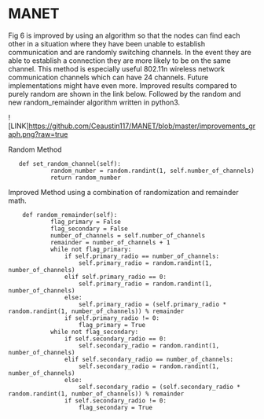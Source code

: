 # MANET
Fig 6 is improved by using an algorithm so that the nodes can find each other in a situation 
where they have been unable to establish communication and are randomly switching channels. In the event they are able to establish a connection they are more likely to be on the same channel. This method is especially useful 802.11n wireless network communication channels which can have 24 channels. Future implementations might have even more. Improved results compared to purely random are shown in the link below. Followed by the random and new random_remainder algorithm written in python3.

![LINK]https://github.com/Ceaustin117/MANET/blob/master/improvements_graph.png?raw=true



Random Method

       def set_random_channel(self):
                random_number = random.randint(1, self.number_of_channels)
                return random_number

Improved Method using a combination of randomization and remainder math.

        def random_remainder(self):
                flag_primary = False
                flag_secondary = False
                number_of_channels = self.number_of_channels
                remainder = number_of_channels + 1
                while not flag_primary:
                    if self.primary_radio == number_of_channels:
                        self.primary_radio = random.randint(1, number_of_channels)
                    elif self.primary_radio == 0:
                        self.primary_radio = random.randint(1, number_of_channels)
                    else:
                        self.primary_radio = (self.primary_radio * random.randint(1, number_of_channels)) % remainder
                    if self.primary_radio != 0:
                        flag_primary = True
                while not flag_secondary:
                    if self.secondary_radio == 0:
                        self.secondary_radio = random.randint(1, number_of_channels)
                    elif self.secondary_radio == number_of_channels:
                        self.secondary_radio = random.randint(1, number_of_channels)
                    else:
                        self.secondary_radio = (self.secondary_radio * random.randint(1, number_of_channels)) % remainder
                    if self.secondary_radio != 0:
                        flag_secondary = True
